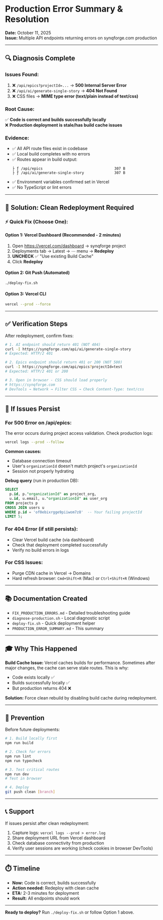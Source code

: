 # Production Error Summary & Resolution

**Date:** October 11, 2025  
**Issue:** Multiple API endpoints returning errors on synqforge.com production

---

## 🔍 Diagnosis Complete

### Issues Found:
1. ❌ `/api/epics?projectId=...` → **500 Internal Server Error**
2. ❌ `/api/ai/generate-single-story` → **404 Not Found**
3. ❌ CSS files → **MIME type error (text/plain instead of text/css)**

### Root Cause:
✅ **Code is correct and builds successfully locally**  
❌ **Production deployment is stale/has build cache issues**

### Evidence:
- ✅ All API route files exist in codebase
- ✅ Local build completes with no errors
- ✅ Routes appear in build output:
  ```
  ├ ƒ /api/epics                                 307 B
  ├ ƒ /api/ai/generate-single-story              307 B
  ```
- ✅ Environment variables confirmed set in Vercel
- ✅ No TypeScript or lint errors

---

## 🎯 Solution: Clean Redeployment Required

### ⚡ Quick Fix (Choose One):

#### Option 1: Vercel Dashboard (Recommended - 2 minutes)
1. Open https://vercel.com/dashboard → synqforge project
2. Deployments tab → Latest → ⋯ menu → **Redeploy**
3. **UNCHECK** ✅ "Use existing Build Cache"
4. Click **Redeploy**

#### Option 2: Git Push (Automated)
```bash
./deploy-fix.sh
```

#### Option 3: Vercel CLI
```bash
vercel --prod --force
```

---

## ✅ Verification Steps

After redeployment, confirm fixes:

```bash
# 1. AI endpoint should return 401 (NOT 404)
curl -I https://synqforge.com/api/ai/generate-single-story
# Expected: HTTP/2 401

# 2. Epics endpoint should return 401 or 200 (NOT 500)
curl -I https://synqforge.com/api/epics?projectId=test
# Expected: HTTP/2 401 or 200

# 3. Open in browser - CSS should load properly
# https://synqforge.com
# DevTools → Network → Filter CSS → Check Content-Type: text/css
```

---

## 🐛 If Issues Persist

### For 500 Error on /api/epics:
The error occurs during project access validation. Check production logs:

```bash
vercel logs --prod --follow
```

**Common causes:**
- Database connection timeout
- User's `organizationId` doesn't match project's `organizationId`
- Session not properly hydrating

**Debug query** (run in production DB):
```sql
SELECT 
  p.id, p."organizationId" as project_org,
  u.id, u.email, u."organizationId" as user_org
FROM projects p
CROSS JOIN users u
WHERE p.id = 'of0ebixrgge9piiwom7z8'  -- Your failing projectId
LIMIT 5;
```

### For 404 Error (if still persists):
- Clear Vercel build cache (via dashboard)
- Check that deployment completed successfully
- Verify no build errors in logs

### For CSS Issues:
- Purge CDN cache in Vercel → Domains
- Hard refresh browser: `Cmd+Shift+R` (Mac) or `Ctrl+Shift+R` (Windows)

---

## 📚 Documentation Created

- `FIX_PRODUCTION_ERRORS.md` - Detailed troubleshooting guide
- `diagnose-production.sh` - Local diagnostic script
- `deploy-fix.sh` - Quick deployment helper
- `PRODUCTION_ERROR_SUMMARY.md` - This summary

---

## 🎓 Why This Happened

**Build Cache Issue:**
Vercel caches builds for performance. Sometimes after major changes, the cache can serve stale routes. This is why:
- Code exists locally ✅
- Builds successfully locally ✅
- But production returns 404 ❌

**Solution:** Force clean rebuild by disabling build cache during redeployment.

---

## 🔮 Prevention

Before future deployments:
```bash
# 1. Build locally first
npm run build

# 2. Check for errors
npm run lint
npm run typecheck

# 3. Test critical routes
npm run dev
# Test in browser

# 4. Deploy
git push clean [branch]
```

---

## 📞 Support

If issues persist after clean redeployment:

1. Capture logs: `vercel logs --prod > error.log`
2. Share deployment URL from Vercel dashboard
3. Check database connectivity from production
4. Verify user sessions are working (check cookies in browser DevTools)

---

## ⏱️ Timeline

- **Now:** Code is correct, builds successfully
- **Action needed:** Redeploy with clean cache
- **ETA:** 2-3 minutes for deployment
- **Result:** All endpoints should work

---

**Ready to deploy?** Run `./deploy-fix.sh` or follow Option 1 above.
